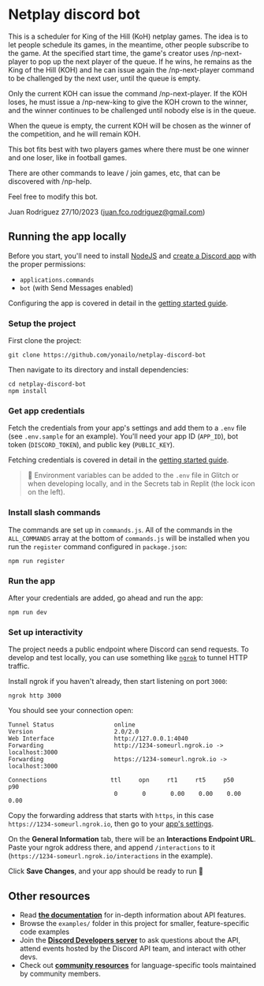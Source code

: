 # Netplay discord bot

This is a scheduler for King of the Hill (KoH) netplay games. The idea is to let people schedule its games, in the meantime, other people subscribe to the game. At the specified start time, the game's creator uses /np-next-player to pop up the next player of the queue. If he wins, he remains as the King of the Hill (KOH) and he can issue again the /np-next-player command to be challenged by the next user, until the queue is empty.

Only the current KOH can issue the command /np-next-player. If the KOH loses, he must issue a /np-new-king to give the KOH crown to the winner, and the winner continues to be challenged until nobody else is in the queue.

When the queue is empty, the current KOH will be chosen as the winner of the competition, and he will remain KOH.

This bot fits best with two players games where there must be one winner and one loser, like in football games.

There are other commands to leave / join games, etc, that can be discovered with /np-help.

Feel free to modify this bot.

Juan Rodriguez 27/10/2023 (juan.fco.rodriguez@gmail.com)

## Running the app locally

Before you start, you'll need to install [NodeJS](https://nodejs.org/en/download/) and [create a Discord app](https://discord.com/developers/applications) with the proper permissions:
- `applications.commands`
- `bot` (with Send Messages enabled)


Configuring the app is covered in detail in the [getting started guide](https://discord.com/developers/docs/getting-started).

### Setup the project

First clone the project:
```
git clone https://github.com/yonailo/netplay-discord-bot
```

Then navigate to its directory and install dependencies:
```
cd netplay-discord-bot
npm install
```
### Get app credentials

Fetch the credentials from your app's settings and add them to a `.env` file (see `.env.sample` for an example). You'll need your app ID (`APP_ID`), bot token (`DISCORD_TOKEN`), and public key (`PUBLIC_KEY`).

Fetching credentials is covered in detail in the [getting started guide](https://discord.com/developers/docs/getting-started).

> 🔑 Environment variables can be added to the `.env` file in Glitch or when developing locally, and in the Secrets tab in Replit (the lock icon on the left).

### Install slash commands

The commands are set up in `commands.js`. All of the commands in the `ALL_COMMANDS` array at the bottom of `commands.js` will be installed when you run the `register` command configured in `package.json`:

```
npm run register
```

### Run the app

After your credentials are added, go ahead and run the app:

```
npm run dev
```


### Set up interactivity

The project needs a public endpoint where Discord can send requests. To develop and test locally, you can use something like [`ngrok`](https://ngrok.com/) to tunnel HTTP traffic.

Install ngrok if you haven't already, then start listening on port `3000`:

```
ngrok http 3000
```

You should see your connection open:

```
Tunnel Status                 online
Version                       2.0/2.0
Web Interface                 http://127.0.0.1:4040
Forwarding                    http://1234-someurl.ngrok.io -> localhost:3000
Forwarding                    https://1234-someurl.ngrok.io -> localhost:3000

Connections                  ttl     opn     rt1     rt5     p50     p90
                              0       0       0.00    0.00    0.00    0.00
```

Copy the forwarding address that starts with `https`, in this case `https://1234-someurl.ngrok.io`, then go to your [app's settings](https://discord.com/developers/applications).

On the **General Information** tab, there will be an **Interactions Endpoint URL**. Paste your ngrok address there, and append `/interactions` to it (`https://1234-someurl.ngrok.io/interactions` in the example).

Click **Save Changes**, and your app should be ready to run 🚀

## Other resources

- Read **[the documentation](https://discord.com/developers/docs/intro)** for in-depth information about API features.
- Browse the `examples/` folder in this project for smaller, feature-specific code examples
- Join the **[Discord Developers server](https://discord.gg/discord-developers)** to ask questions about the API, attend events hosted by the Discord API team, and interact with other devs.
- Check out **[community resources](https://discord.com/developers/docs/topics/community-resources#community-resources)** for language-specific tools maintained by community members.
